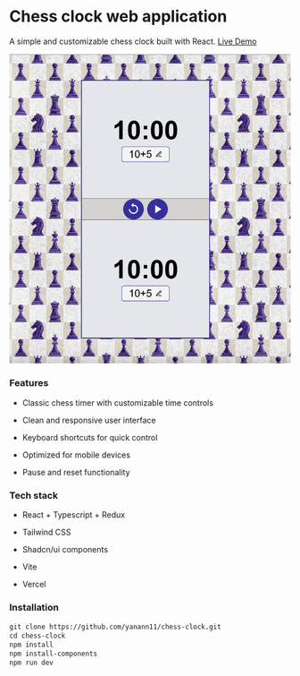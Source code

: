 # Chess clock web application

A simple and customizable chess clock built with React. [Live Demo](https://chess-clock-fhxv.vercel.app/)



![Chess Clock Screenshot](./screenshot.png)

### Features

 - Classic chess timer with customizable time controls

 - Clean and responsive user interface

 - Keyboard shortcuts for quick control

 - Optimized for mobile devices

 - Pause and reset functionality


### Tech stack

 - React + Typescript + Redux

 - Tailwind CSS

 - Shadcn/ui components

 - Vite

 - Vercel

### Installation

```
git clone https://github.com/yanann11/chess-clock.git
cd chess-clock
npm install
npm install-components
npm run dev
```
